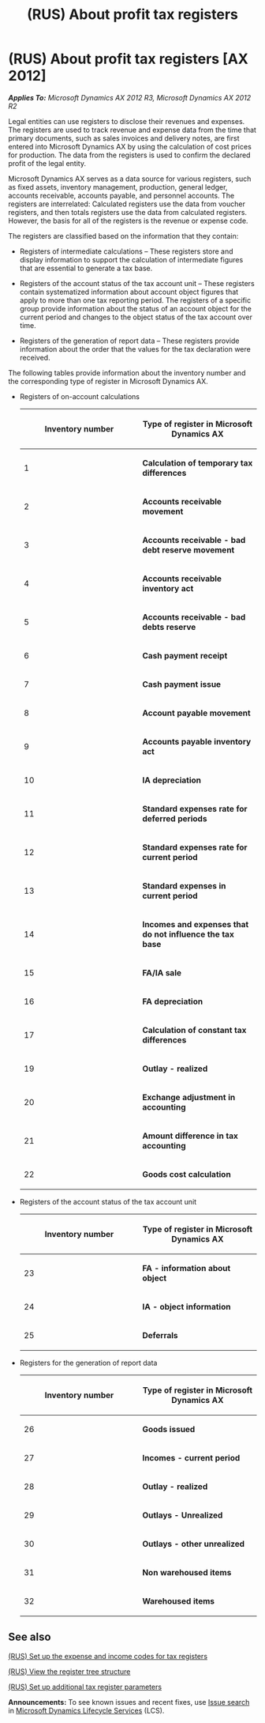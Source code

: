 ﻿---
title: (RUS) About profit tax registers
TOCTitle: (RUS) About profit tax registers
ms:assetid: a19f5352-38a9-45db-870d-98cbeef3fce6
ms:mtpsurl: https://technet.microsoft.com/en-us/library/JJ856175(v=AX.60)
ms:contentKeyID: 50407014
ms.date: 04/18/2014
mtps_version: v=AX.60
f1_keywords:
- profit tax
- registers
- tax registers
---

# (RUS) About profit tax registers [AX 2012]


_**Applies To:** Microsoft Dynamics AX 2012 R3, Microsoft Dynamics AX 2012 R2_

Legal entities can use registers to disclose their revenues and expenses. The registers are used to track revenue and expense data from the time that primary documents, such as sales invoices and delivery notes, are first entered into Microsoft Dynamics AX by using the calculation of cost prices for production. The data from the registers is used to confirm the declared profit of the legal entity.

Microsoft Dynamics AX serves as a data source for various registers, such as fixed assets, inventory management, production, general ledger, accounts receivable, accounts payable, and personnel accounts. The registers are interrelated: Calculated registers use the data from voucher registers, and then totals registers use the data from calculated registers. However, the basis for all of the registers is the revenue or expense code.

The registers are classified based on the information that they contain:

  - Registers of intermediate calculations – These registers store and display information to support the calculation of intermediate figures that are essential to generate a tax base.

  - Registers of the account status of the tax account unit – These registers contain systematized information about account object figures that apply to more than one tax reporting period. The registers of a specific group provide information about the status of an account object for the current period and changes to the object status of the tax account over time.

  - Registers of the generation of report data – These registers provide information about the order that the values for the tax declaration were received.

The following tables provide information about the inventory number and the corresponding type of register in Microsoft Dynamics AX.

  - Registers of on-account calculations
    
    <table>
    <colgroup>
    <col style="width: 50%" />
    <col style="width: 50%" />
    </colgroup>
    <thead>
    <tr class="header">
    <th><p>Inventory number</p></th>
    <th><p>Type of register in Microsoft Dynamics AX</p></th>
    </tr>
    </thead>
    <tbody>
    <tr class="odd">
    <td><p>1</p></td>
    <td><p><strong>Calculation of temporary tax differences</strong></p></td>
    </tr>
    <tr class="even">
    <td><p>2</p></td>
    <td><p><strong>Accounts receivable movement</strong></p></td>
    </tr>
    <tr class="odd">
    <td><p>3</p></td>
    <td><p><strong>Accounts receivable - bad debt reserve movement</strong></p></td>
    </tr>
    <tr class="even">
    <td><p>4</p></td>
    <td><p><strong>Accounts receivable inventory act</strong></p></td>
    </tr>
    <tr class="odd">
    <td><p>5</p></td>
    <td><p><strong>Accounts receivable - bad debts reserve</strong></p></td>
    </tr>
    <tr class="even">
    <td><p>6</p></td>
    <td><p><strong>Cash payment receipt</strong></p></td>
    </tr>
    <tr class="odd">
    <td><p>7</p></td>
    <td><p><strong>Cash payment issue</strong></p></td>
    </tr>
    <tr class="even">
    <td><p>8</p></td>
    <td><p><strong>Account payable movement</strong></p></td>
    </tr>
    <tr class="odd">
    <td><p>9</p></td>
    <td><p><strong>Accounts payable inventory act</strong></p></td>
    </tr>
    <tr class="even">
    <td><p>10</p></td>
    <td><p><strong>IA depreciation</strong></p></td>
    </tr>
    <tr class="odd">
    <td><p>11</p></td>
    <td><p><strong>Standard expenses rate for deferred periods</strong></p></td>
    </tr>
    <tr class="even">
    <td><p>12</p></td>
    <td><p><strong>Standard expenses rate for current period</strong></p></td>
    </tr>
    <tr class="odd">
    <td><p>13</p></td>
    <td><p><strong>Standard expenses in current period</strong></p></td>
    </tr>
    <tr class="even">
    <td><p>14</p></td>
    <td><p><strong>Incomes and expenses that do not influence the tax base</strong></p></td>
    </tr>
    <tr class="odd">
    <td><p>15</p></td>
    <td><p><strong>FA/IA sale</strong></p></td>
    </tr>
    <tr class="even">
    <td><p>16</p></td>
    <td><p><strong>FA depreciation</strong></p></td>
    </tr>
    <tr class="odd">
    <td><p>17</p></td>
    <td><p><strong>Calculation of constant tax differences</strong></p></td>
    </tr>
    <tr class="even">
    <td><p>19</p></td>
    <td><p><strong>Outlay - realized</strong></p></td>
    </tr>
    <tr class="odd">
    <td><p>20</p></td>
    <td><p><strong>Exchange adjustment in accounting</strong></p></td>
    </tr>
    <tr class="even">
    <td><p>21</p></td>
    <td><p><strong>Amount difference in tax accounting</strong></p></td>
    </tr>
    <tr class="odd">
    <td><p>22</p></td>
    <td><p><strong>Goods cost calculation</strong></p></td>
    </tr>
    </tbody>
    </table>


  - Registers of the account status of the tax account unit
    
    <table>
    <colgroup>
    <col style="width: 50%" />
    <col style="width: 50%" />
    </colgroup>
    <thead>
    <tr class="header">
    <th><p>Inventory number</p></th>
    <th><p>Type of register in Microsoft Dynamics AX</p></th>
    </tr>
    </thead>
    <tbody>
    <tr class="odd">
    <td><p>23</p></td>
    <td><p><strong>FA - information about object</strong></p></td>
    </tr>
    <tr class="even">
    <td><p>24</p></td>
    <td><p><strong>IA - object information</strong></p></td>
    </tr>
    <tr class="odd">
    <td><p>25</p></td>
    <td><p><strong>Deferrals</strong></p></td>
    </tr>
    </tbody>
    </table>


  - Registers for the generation of report data
    
    <table>
    <colgroup>
    <col style="width: 50%" />
    <col style="width: 50%" />
    </colgroup>
    <thead>
    <tr class="header">
    <th><p>Inventory number</p></th>
    <th><p>Type of register in Microsoft Dynamics AX</p></th>
    </tr>
    </thead>
    <tbody>
    <tr class="odd">
    <td><p>26</p></td>
    <td><p><strong>Goods issued</strong></p></td>
    </tr>
    <tr class="even">
    <td><p>27</p></td>
    <td><p><strong>Incomes - current period</strong></p></td>
    </tr>
    <tr class="odd">
    <td><p>28</p></td>
    <td><p><strong>Outlay - realized</strong></p></td>
    </tr>
    <tr class="even">
    <td><p>29</p></td>
    <td><p><strong>Outlays - Unrealized</strong></p></td>
    </tr>
    <tr class="odd">
    <td><p>30</p></td>
    <td><p><strong>Outlays - other unrealized</strong></p></td>
    </tr>
    <tr class="even">
    <td><p>31</p></td>
    <td><p><strong>Non warehoused items</strong></p></td>
    </tr>
    <tr class="odd">
    <td><p>32</p></td>
    <td><p><strong>Warehoused items</strong></p></td>
    </tr>
    </tbody>
    </table>


## See also

[(RUS) Set up the expense and income codes for tax registers](rus-set-up-the-expense-and-income-codes-for-tax-registers.md)

[(RUS) View the register tree structure](rus-view-the-register-tree-structure.md)

[(RUS) Set up additional tax register parameters](rus-set-up-additional-tax-register-parameters.md)

  
**Announcements:** To see known issues and recent fixes, use [Issue search](http://go.microsoft.com/fwlink/?linkid=389258) in [Microsoft Dynamics Lifecycle Services](http://go.microsoft.com/fwlink/?linkid=306505) (LCS).

